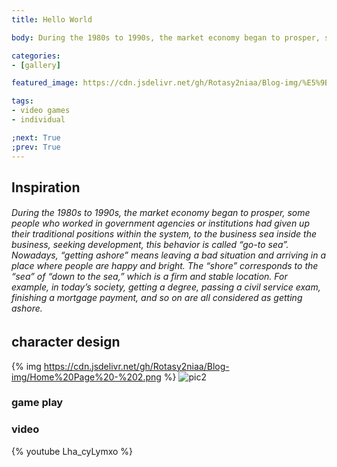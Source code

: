 ```yaml
---
title: Hello World

body: During the 1980s to 1990s, the market economy began to prosper, some people who worked in government agencies or institutions had given up their traditional positions within the system, to the business sea inside the business, seeking development, this behavior is called “go-to sea”. Nowadays, “getting ashore” means leaving a bad situation and arriving in a place where people are happy and bright. The “shore” corresponds to the “sea” of “down to the sea,” which is a firm and stable location. For example, in today’s society, getting a degree, passing a civil service exam, finishing a mortgage payment, and so on are all considered as getting ashore.

categories:
- [gallery]

featured_image: https://cdn.jsdelivr.net/gh/Rotasy2niaa/Blog-img/%E5%9B%BE%E4%B9%A6%E9%A6%86%E4%BD%8F.png

tags:
- video games
- individual

;next: True
;prev: True
---
```


## Inspiration

###### During the 1980s to 1990s, the market economy began to prosper, some people who worked in government agencies or institutions had given up their traditional positions within the system, to the business sea inside the business, seeking development, this behavior is called “go-to sea”. Nowadays, “getting ashore” means leaving a bad situation and arriving in a place where people are happy and bright. The “shore” corresponds to the “sea” of “down to the sea,” which is a firm and stable location. For example, in today’s society, getting a degree, passing a civil service exam, finishing a mortgage payment, and so on are all considered as getting ashore.

<!-- ``` bash
; $ hexo new "My New Post"
 ```

;More info: [Writing](https://hexo.io/docs/writing.html)-->

## character design

{% img https://cdn.jsdelivr.net/gh/Rotasy2niaa/Blog-img/Home%20Page%20-%202.png %}
![pic2](https://cdn.jsdelivr.net/gh/Rotasy2niaa/Blog-img/Home%20Page%20%E2%80%93%203.png)


### game play




### video



{% youtube Lha_cyLymxo %}